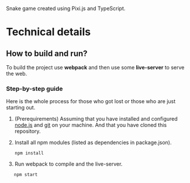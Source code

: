
Snake game created using Pixi.js and TypeScript.

# Technical details
## How to build and run?
To build the project use **webpack** and then use some **live-server** to serve the web.

### Step-by-step guide
Here is the whole process for those who got lost or those who are just starting out.

1. (Prerequirements) Assuming that you have installed and configured [node.js](https://docs.npmjs.com/getting-started/installing-node) and [git](https://git-scm.com/) on your machine. And that you have cloned this repository.
2. Install all npm modules (listed as dependencies in package.json).

   ```
   npm install
   ```
3. Run webpack to compile and the live-server.
```
   npm start
   ```